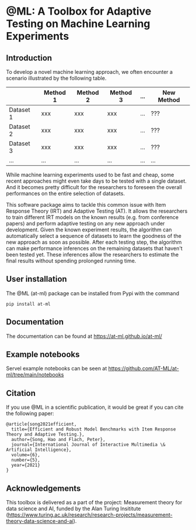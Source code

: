 # @ML: A Toolbox for Adaptive Testing on Machine Learning Experiments

Introduction
------------

To develop a novel machine learning approach, we often encounter a scenario illustrated by the following table.


|             | Method 1    | Method 2   | Method 3   | ...        | New Method |
| ----------- | ----------- | ---------- | ---------- | ---------- | ---------- |
| Dataset 1   | xxx         | xxx        | xxx        | ...        | ???        |
| Dataset 2   | xxx         | xxx        | xxx        | ...        | ???        |
| Dataset 3   | xxx         | xxx        | xxx        | ...        | ???        |
| ...         | ...         | ...        | ...        | ...        | ...        |

While machine learning experiments used to be fast and cheap, some recent approaches might even take days to be tested with a single dataset.
And it becomes pretty difficult for the researchers to foreseen the overall performances on the entire selection of datasets.

This software package aims to tackle this common issue with Item Response Theory (IRT) and Adaptive Testing (AT). 
It allows the researchers to train different IRT models on the known results (e.g. from conference papers) and perform adaptive testing on any new approach under development.
Given the known experiment results, the algorithm can automatically select a sequence of datasets to learn the goodness of the new approach as soon as possible.
After each testing step, the algorithm can make performance inferences on the remaining datasets that haven't been tested yet.
These inferences allow the researchers to estimate the final results without spending prolonged running time.


User installation
-----------------

The @ML (at-ml) package can be installed from Pypi with the command

```
pip install at-ml
```

Documentation
-------------

The documentation can be found at https://at-ml.github.io/at-ml/

Example notebooks
-----------------

Servel example notebooks can be seen at https://github.com/AT-ML/at-ml/tree/main/notebooks

Citation
--------

If you use @ML in a scientific publication, it would be great if you can cite the following paper:

```
@article{song2021efficient,
  title={Efficient and Robust Model Benchmarks with Item Response Theory and Adaptive Testing.},
  author={Song, Hao and Flach, Peter},
  journal={International Journal of Interactive Multimedia \& Artificial Intelligence},
  volume={6},
  number={5},
  year={2021}
}
```

Acknowledgements
----------------

This toolbox is delivered as a part of the project: Measurement theory for data science and AI, funded by the Alan Turing Insititute (https://www.turing.ac.uk/research/research-projects/measurement-theory-data-science-and-ai). 
